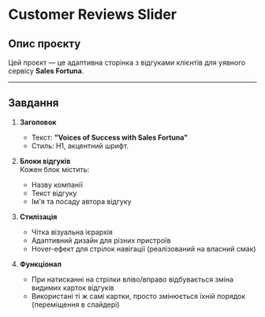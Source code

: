 # Customer Reviews Slider

## Опис проєкту

Цей проєкт — це адаптивна сторінка з відгуками клієнтів для уявного сервісу **Sales Fortuna**.

---

## Завдання

1. **Заголовок**  
   - Текст: **"Voices of Success with Sales Fortuna"**  
   - Стиль: H1, акцентний шрифт.

2. **Блоки відгуків**  
   Кожен блок містить:  
   - Назву компанії  
   - Текст відгуку  
   - Ім'я та посаду автора відгуку

3. **Стилізація**  
   - Чітка візуальна ієрархія  
   - Адаптивний дизайн для різних пристроїв  
   - Hover-ефект для стрілок навігації (реалізований на власний смак)

4. **Функціонал**  
   - При натисканні на стрілки вліво/вправо відбувається зміна видимих карток відгуків  
   - Використані ті ж самі картки, просто змінюється їхній порядок (переміщення в слайдері)
